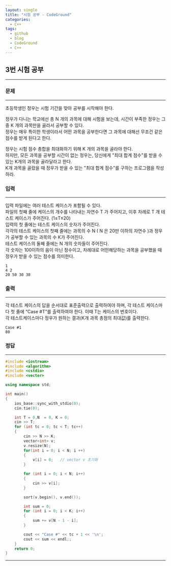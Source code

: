 ```yaml
---
layout: single
title: "시험 공부 - CodeGround"
categories:
  - C++
tags:
  - github
  - blog
  - CodeGround
  - C++
---
```

## 3번 **시험 공부**
---

### 문제
---
초등학생인 정우는 시험 기간을 맞아 공부를 시작해야 한다.  

정우가 다니는 학교에선 총 N 개의 과목에 대해 시험을 보는데, 시간이 부족한 정우는 그 중 K 개의 과목만을 골라서 공부할 수 있다.  
정우는 매우 특이한 학생이라서 어떤 과목을 공부한다면 그 과목에 대해선 무조건 같은 점수를 받게 된다고 한다.  

정우는 시험 점수 총합을 최대화하기 위해 K 개의 과목을 골라야 한다.  
하지만, 모든 과목을 공부할 시간이 없는 정우는, 당신에게 "최대 합계 점수"를 받을 수 있는 K개의 과목을 골라달라고 한다.  
K개 과목을 골랐을 때 정우가 받을 수 있는 "최대 합계 점수"를 구하는 프로그램을 작성하라.  

### 입력
---
입력 파일에는 여러 테스트 케이스가 포함될 수 있다.  
파일의 첫째 줄에 케이스의 개수를 나타내는 자연수 T 가 주어지고, 이후 차례로 T 개 테스트 케이스가 주어진다. (1≤T≤20)  
입력의 첫 줄에는 테스트 케이스의 숫자가 주어진다.  
각각의 테스트 케이스의 첫째 줄에는 과목의 수 N ( N 은 20만 이하의 자연수 )과 정우가 공부할 수 있는 과목의 수 K가 주어진다.  
테스트 케이스의 둘째 줄에는 N 개의 숫자들이 주어진다.  
각 숫자는 100이하의 음이 아닌 정수이고, 차례대로 어떤해당하는 과목을 공부했을 때 정우가 받을 수 있는 점수를 의미한다.   
```
1
4 2
20 50 30 30
```

### 출력
---
각 테스트 케이스의 답을 순서대로 표준출력으로 출력하여야 하며, 각 테스트 케이스마다 첫 줄에 “Case #T”를 출력하여야 한다. 이때 T는 케이스의 번호이다.  
각 테스트케이스마다 정우가 원하는 결과(K개 과목 총점의 최대값)를 출력한다.  
```
Case #1
80
```

### 정답
---
```c++
#include <iostream>
#include <algorithm>
#include <cstdio>
#include <vector>

using namespace std;

int main()
{
	ios_base::sync_with_stdio(0);
	cin.tie(0);

	int T = 0,N  = 0, K = 0;
	cin >> T;
	for (int tc = 0; tc < T; tc++)
	{
		cin >> N >> K;
		vector<int> v;
		v.resize(N);
		for(int i = 0; i < N; i ++)
		{
		    v[i] = 0;   // vector v 초기화
		}

		for (int i = 0; i < N; i++)
		{
			cin >> v[i];
		}

		sort(v.begin(), v.end());

		int sum = 0;
		for (int i = 0; i < K; i++)
		{
			sum += v[N - 1 - i];
		}

		cout << "Case #" << tc + 1 << '\n';
		cout << sum << endl;;
	}
	return 0;
}
```
---
